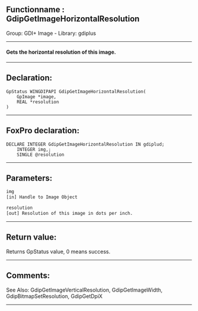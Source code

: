 <link rel="stylesheet" type="text/css" href="../../css/win32api.css">  
<link rel="stylesheet" href="https://cdnjs.cloudflare.com/ajax/libs/font-awesome/4.7.0/css/font-awesome.min.css">

## Functionname : GdipGetImageHorizontalResolution
Group: GDI+ Image - Library: gdiplus    
***  


#### Gets the horizontal resolution of this image.
***  


## Declaration:
```foxpro  
GpStatus WINGDIPAPI GdipGetImageHorizontalResolution(
	GpImage *image,
	REAL *resolution
)  
```  
***  


## FoxPro declaration:
```foxpro  
DECLARE INTEGER GdipGetImageHorizontalResolution IN gdiplud;
	INTEGER img,;
	SINGLE @resolution  
```  
***  


## Parameters:
```txt  
img
[in] Handle to Image Object

resolution
[out] Resolution of this image in dots per inch.  
```  
***  


## Return value:
Returns GpStatus value, 0 means success.  
***  


## Comments:
See Also: GdipGetImageVerticalResolution, GdipGetImageWidth, GdipBitmapSetResolution, GdipGetDpiX   
  
***  


